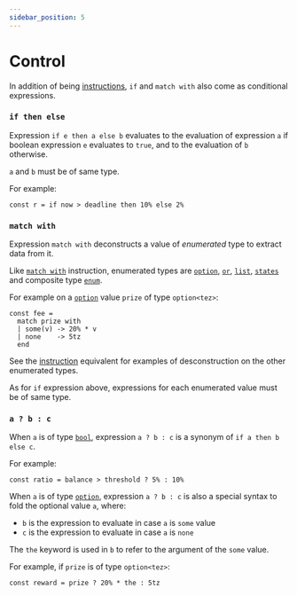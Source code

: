 ```yaml
---
sidebar_position: 5
---
```


# Control

In addition of being [instructions](/docs/reference/instructions/control), `if` and `match with` also come as conditional expressions.

### `if then else`

Expression `if e then a else b` evaluates to the evaluation of expression `a` if boolean expression `e` evaluates to `true`, and to the evaluation of `b` otherwise.

`a` and `b` must be of same type.

For example:
```archetype
const r = if now > deadline then 10% else 2%
```

### `match with`

Expression `match with` deconstructs a value of *enumerated* type to extract data from it.

Like [`match with`](/docs/reference/instructions/control#match-with) instruction, enumerated types are [`option`](/docs/reference/types#option<T>), [`or`](/docs/reference/types#or<T1,%20T2>), [`list`](/docs/reference/types#list<T>), [`states`](/docs/reference/declarations/compositetypes#states) and composite type [`enum`](/docs/reference/types#enum).

For example on a [`option`](/docs/reference/types#option<T>) value `prize` of type `option<tez>`:
```archetype
const fee =
  match prize with
  | some(v) -> 20% * v
  | none    -> 5tz
  end
```

See the [instruction](/docs/reference/instructions/control#match-with) equivalent for examples of desconstruction on the other enumerated types.

As for `if` expression above, expressions for each enumerated value must be of same type.

### `a ? b : c`

When `a` is of type [`bool`](/docs/reference/types#bool), expression `a ? b : c` is a synonym of `if a then b else c`.

For example:
```archetype
const ratio = balance > threshold ? 5% : 10%
```

When `a` is of type [`option`](/docs/reference/types#option<T>), expression `a ? b : c` is also a special syntax to fold the optional value `a`, where:
* `b` is the expression to evaluate in case `a` is `some` value
* `c` is the expression to evaluate in case `a` is `none`

The `the` keyword is used in `b` to refer to the argument of the `some` value.

For example, if `prize` is of type `option<tez>`:
```archetype
const reward = prize ? 20% * the : 5tz
```

